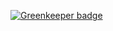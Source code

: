 
[![Greenkeeper badge](https://badges.greenkeeper.io/GleisonMv/auth-x-local.svg)](https://greenkeeper.io/)
